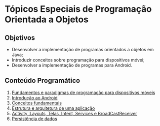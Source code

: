 # Tópicos Especiais de Programação Orientada a Objetos

## Objetivos

+ Desenvolver a implementação de programas orientados a objetos em Java;
+ Introduzir conceitos sobre programação para dispositivos móvei;
+ Desenvolver a implementação de programas para Android.

## Conteúdo Programático

1. [Fundamentos e paradigmas de programação para dispositivos móveis]()
1. [Introdução ao Android]()
1. [Conceitos fundamentais]()
1. [Estrutura e arquitetura de uma aplicação]()
1. [Activity, Layouts, Telas, Intent, Services e BroadCastReceiver]()
1. [Persistência de dados]()

